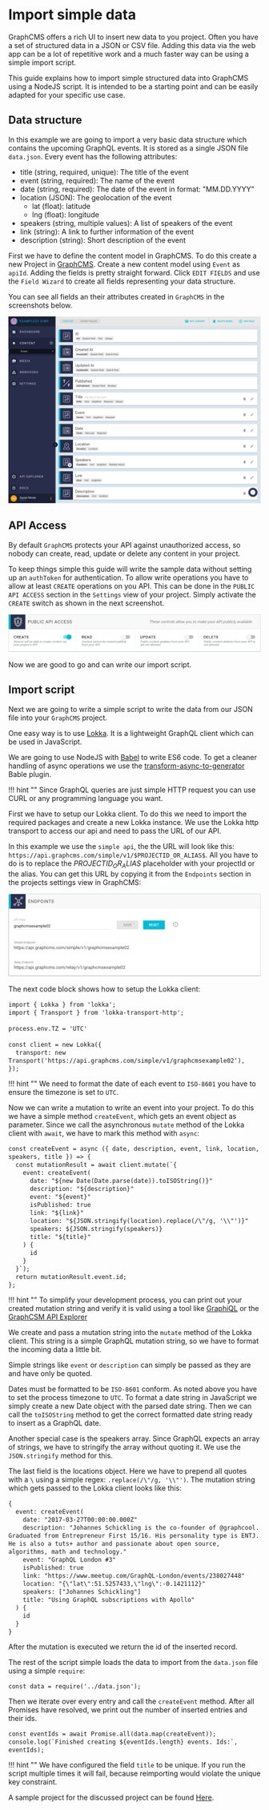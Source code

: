 # Import simple data

GraphCMS offers a rich UI to insert new data to you project. Often you have a set of structured data in a JSON or CSV file. Adding this data via the web app can be a lot of repetitive work and a much faster way can be using a simple import script.

This guide explains how to import simple structured data into GraphCMS using a NodeJS script. It is intended to be a starting point and can be easily adapted for your specific use case.

## Data structure

In this example we are going to import a very basic data structure which contains the upcoming GraphQL events. It is stored as a single JSON file `data.json`. Every event has the following attributes:

- title (string, required, unique): The title of the event
- event (string, required): The name of the event
- date (string, required): The date of the event in format: "MM.DD.YYYY"
- location (JSON): The geolocation of the event
    - lat (float): latitude
    - lng (float): longitude
- speakers (string, multiple values): A list of speakers of the event
- link (string): A link to further information of the event
- description (string): Short description of the event

First we have to define the content model in GraphCMS. To do this create a new Project in [GraphCMS](https://app.graphcms.com). Create a new content model using `Event` as `apiId`. Adding the fields is pretty straight forward. Click `EDIT FIELDS` and use the `Field Wizard` to create all fields representing your data structure.

You can see all fields an their attributes created in `GraphCMS` in the screenshots below.

![Screenshot](../img/guides/simple_import_fields.png)

## API Access

By default `GraphCMS` protects your API against unauthorized access, so nobody can create, read, update or delete any content in your project.

To keep things simple this guide will write the sample data without setting up an `authToken` for authentication. To allow write operations you have to allow at least `CREATE` operations on you API. This can be done in the `PUBLIC API ACCESS` section in the `Settings` view of your project. Simply activate the `CREATE` switch as shown in the next screenshot.

![Screenshot](../img/guides/simple_import_access.png)

Now we are good to go and can write our import script.

## Import script

Next we are going to write a simple script to write the data from our JSON file into your `GraphCMS` project.

One easy way is to use [Lokka](https://github.com/kadirahq/lokka). It is a lightweight GraphQL client which can be used in JavaScript.

We are going to use NodeJS with [Babel](https://babeljs.io) to write ES6 code. To get a cleaner handling of async operations we use the [transform-async-to-generator](https://babeljs.io/docs/plugins/transform-async-to-generator) Bable plugin.

!!! hint ""
    Since GraphQL queries are just simple HTTP request you can use CURL or any programming language you want.


First we have to setup our Lokka client. To do this we need to import the required packages and create a new Lokka instance. We use the Lokka http transport to access our api and need to pass the URL of our API.

In this example we use the `simple api`, the the URL will look like this: `https://api.graphcms.com/simple/v1/$PROJECTID_OR_ALIAS$`. All you have to do is to replace the $PROJECTID_OR_ALIAS$ placeholder with your projectId or the alias.
You can get this URL by copying it from the `Endpoints` section in the projects settings view in GraphCMS:

![Screenshot](../img/guides/simple_import_endpoints.png)

The next code block shows how to setup the Lokka client:

```
import { Lokka } from 'lokka';
import { Transport } from 'lokka-transport-http';

process.env.TZ = 'UTC'

const client = new Lokka({
  transport: new Transport('https://api.graphcms.com/simple/v1/graphcmsexample02'),
});
```

!!! hint ""
    We need to format the date of each event to `ISO-8601` you have to ensure the timezone is set to `UTC`.


Now we can write a mutation to write an event into your project. To do this we have a simple method `createEvent`, which gets an event object as parameter. Since we call the asynchronous `mutate` method of the Lokka client with `await`, we have to mark this method with `async`:

```
const createEvent = async ({ date, description, event, link, location, speakers, title }) => {
  const mutationResult = await client.mutate(`{
    event: createEvent(
      date: "${new Date(Date.parse(date)).toISOString()}"
      description: "${description}"
      event: "${event}"
      isPublished: true
      link: "${link}"
      location: "${JSON.stringify(location).replace(/\"/g, '\\"')}"
      speakers: ${JSON.stringify(speakers)}
      title: "${title}"
    ) {
      id
    }
  }`);
  return mutationResult.event.id;
};
```

!!! hint ""
    To simplify your development process, you can print out your created mutation string and verify it is valid using a tool like [GraphiQL](https://github.com/graphql/graphiql) or the [GraphCSM API Explorer](http://localhost:8000/Getting_Started/#exploring-the-content-api)

We create and pass a mutation string into the `mutate` method of the Lokka client. This string is a simple GraphQL mutation string, so we have to format the incoming data a little bit.

Simple strings like `event` or `description` can simply be passed as they are and have only be quoted.

Dates must be formatted to be `ISO-8601` conform. As noted above you have to set the process timezone to `UTC`. To format a date string in JavaScript we simply create a new Date object with the parsed date string. Then we can call the `toISOString` method to get the correct formatted date string ready to insert as a GraphQL date.

Another special case is the speakers array. Since GraphQL expects an array of strings, we have to stringify the array without quoting it. We use the `JSON.stringify` method for this.

The last field is the locations object. Here we have to prepend all quotes with a `\` using a simple regex: `.replace(/\"/g, '\\"')`.
The mutation string which gets passed to the Lokka client looks like this:

```
{
  event: createEvent(
    date: "2017-03-27T00:00:00.000Z"
    description: "Johannes Schickling is the co-founder of @graphcool. Graduated from Entrepreneur First 15/16. His personality type is ENTJ. He is also a tuts+ author and passionate about open source, algorithms, math and technology."
    event: "GraphQL London #3"
    isPublished: true
    link: "https://www.meetup.com/GraphQL-London/events/238027448"
    location: "{\"lat\":51.5257433,\"lng\":-0.1421112}"
    speakers: ["Johannes Schickling"]
    title: "Using GraphQL subscriptions with Apollo"
  ) {
    id
  }
}
```

After the mutation is executed we return the id of the inserted record.


The rest of the script simple loads the data to import from the `data.json` file using a simple `require`:

```
const data = require('../data.json');
```

Then we iterate over every entry and call the `createEvent` method. After all Promises have resolved, we print out the number of inserted entries and their ids.

```
const eventIds = await Promise.all(data.map(createEvent));
console.log(`Finished creating ${eventIds.length} events. Ids:`, eventIds);
```


!!! hint ""
    We have configured the field `title` to be unique. If you run the script multiple times it will fail, because reimporting would violate the unique key constraint.

A sample project for the discussed project can be found [Here](https://github.com/GraphCMS/example_02_simple_data_import).
